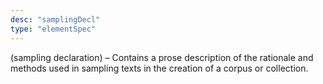 ```yaml
---
desc: "samplingDecl"
type: "elementSpec"
---
```


(sampling declaration) – Contains a prose description of the rationale and methods
used
in sampling texts in the creation of a corpus or collection.
